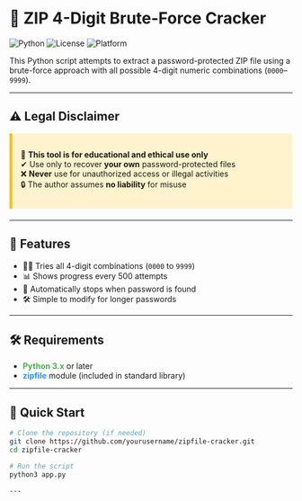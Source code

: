 # 🔐 ZIP 4-Digit Brute-Force Cracker

![Python](https://img.shields.io/badge/Python-3.x-blue?logo=python)
![License](https://img.shields.io/badge/License-MIT-green)
![Platform](https://img.shields.io/badge/Platform-Any-lightgrey)

This Python script attempts to extract a password-protected ZIP file using a brute-force approach with all possible 4-digit numeric combinations (`0000`–`9999`).

---

## ⚠️ Legal Disclaimer

<div style="background-color: #fff3cd; padding: 15px; border-left: 5px solid #ffc107; margin-bottom: 20px;">

🚨 **This tool is for educational and ethical use only**  
✔ Use only to recover **your own** password-protected files  
❌ **Never** use for unauthorized access or illegal activities  
🔒 The author assumes **no liability** for misuse  

</div>

---

## 🎨 Features

- 🕵️‍♂️ Tries all 4-digit combinations (`0000` to `9999`)
- 📊 Shows progress every 500 attempts
- 🎉 Automatically stops when password is found
- 🛠 Simple to modify for longer passwords

---

## 🛠 Requirements

- <span style="color: #4CAF50;">**Python 3.x**</span> or later
- <span style="color: #2196F3;">**zipfile**</span> module (included in standard library)

---

## 🚀 Quick Start

```bash
# Clone the repository (if needed)
git clone https://github.com/yourusername/zipfile-cracker.git
cd zipfile-cracker

# Run the script
python3 app.py

--- 


